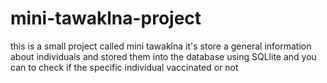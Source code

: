 # mini-tawaklna-project
this is a small project called mini tawaklna it's store a general information about individuals and stored them into the database using SQLlite and you can to check if the specific individual vaccinated or not 
